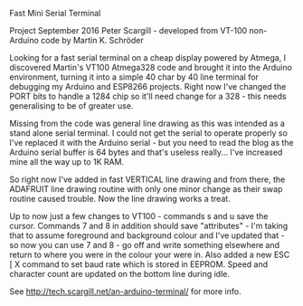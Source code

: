 Fast Mini Serial Terminal

Project September 2016 Peter Scargill - developed from VT-100 non-Arduino code by Martin K. Schröder

Looking for a fast serial terminal on a cheap display powered by Atmega, I discovered Martin's VT100 Atmega328 code and brought it into the Arduino environment, turning it into a simple 40 char by 40 line terminal for debugging my Arduino and ESP8266 projects. Right now I've changed the PORT bits to handle a 1284 chip so it'll need change for a 328 - this needs generalising to be of greater use.

Missing from the code was general line drawing as this was intended as a stand alone serial terminal.  I could not get the serial to operate properly so I've replaced it with the Arduino serial - but you need to read the blog as the Arduino serial buffer is 64 bytes and that's useless really... I've increased mine all the way up to 1K RAM.

So right now I've added in fast VERTICAL line drawing and from there, the ADAFRUIT line drawing routine with only one minor change as their swap routine caused trouble. Now the line drawing works a treat.

Up to now just a few changes to VT100 - commands s and u save the cursor. Commands 7 and 8 in addition should save "attributes" -  I'm taking that to assume foreground and background colour and I've updated that - so now you can use 7 and 8 - go off and write something elsewhere and return to where you were in the colour your were in. Also added a new ESC [ X command to set baud rate which is stored in EEPROM. Speed and character count are updated on the bottom line during idle.

See http://tech.scargill.net/an-arduino-terminal/ for more info.